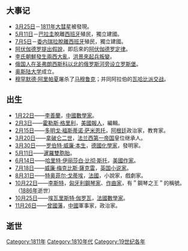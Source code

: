 ## 大事记

  - [3月25日](../Page/3月25日.md "wikilink")－[1811年大彗星](../Page/1811年大彗星.md "wikilink")被發現。
  - [5月11日](../Page/5月11日.md "wikilink")－[巴拉圭](../Page/巴拉圭.md "wikilink")脫離[西班牙](../Page/西班牙.md "wikilink")殖民，獨立建國。
  - [7月5日](https://zh.wikipedia.org/wiki/7月5日 "wikilink")－[委内瑞拉脫離](../Page/委內瑞拉.md "wikilink")[西班牙](../Page/西班牙.md "wikilink")殖民，獨立建國。
  - [阿伏伽德罗提出假說](https://zh.wikipedia.org/wiki/阿伏伽德罗 "wikilink")，即后來的[阿伏伽德罗定律](../Page/阿伏伽德罗定律.md "wikilink")。
  - [李氏朝鮮發生](https://zh.wikipedia.org/wiki/李氏朝鮮 "wikilink")[兩西大亂](https://zh.wikipedia.org/wiki/兩西大亂 "wikilink")，[洪景來起兵叛變](https://zh.wikipedia.org/wiki/洪景來 "wikilink")。
  - [俄国人在](https://zh.wikipedia.org/wiki/俄国 "wikilink")[圣弗朗西斯科以北的](https://zh.wikipedia.org/wiki/圣弗朗西斯科 "wikilink")[俄罗斯河旁设立](https://zh.wikipedia.org/wiki/俄罗斯河 "wikilink")[罗斯堡](https://zh.wikipedia.org/wiki/罗斯堡 "wikilink")。
  - [奥斯陆大学](../Page/奥斯陆大学.md "wikilink")成立。
  - [穆罕默德·阿里帕夏](../Page/穆罕默德·阿里帕夏.md "wikilink")屠杀了[马穆鲁克](../Page/马穆鲁克.md "wikilink")；并同阿拉伯的[瓦哈比派交战](../Page/奥斯曼－沙特战争.md "wikilink")。

## 出生

  - [1月22日](../Page/1月22日.md "wikilink")——[李善蘭](https://zh.wikipedia.org/wiki/李善蘭 "wikilink")，[中國](../Page/中國.md "wikilink")[數學家](https://zh.wikipedia.org/wiki/數學家 "wikilink")。
  - [2月3日](../Page/2月3日.md "wikilink")——[霍勒斯·格里利](../Page/霍勒斯·格里利.md "wikilink")，[美國報人](https://zh.wikipedia.org/wiki/美國 "wikilink")，編輯。
  - [2月15日](../Page/2月15日.md "wikilink")——[多明戈·福斯蒂诺·萨米恩托](../Page/多明戈·福斯蒂诺·萨米恩托.md "wikilink")，[阿根廷](../Page/阿根廷.md "wikilink")政治家，教育家。
  - [3月20日](../Page/3月20日.md "wikilink")——[拿破仑二世](../Page/拿破仑二世.md "wikilink")，[法兰西第一帝国](../Page/法兰西第一帝国.md "wikilink")皇位继承人。
  - [3月30日](../Page/3月30日.md "wikilink")——[罗伯特·威廉·本生](../Page/罗伯特·威廉·本生.md "wikilink")，[德國化學家](https://zh.wikipedia.org/wiki/德國 "wikilink")，發明家。
  - [5月11日](../Page/5月11日.md "wikilink")——[暹羅雙胞胎](../Page/暹羅雙胞胎.md "wikilink")。
  - [6月14日](../Page/6月14日.md "wikilink")——[哈里特·伊丽莎白·比彻·斯托](../Page/哈里特·伊丽莎白·比彻·斯托.md "wikilink")，[美國作家](https://zh.wikipedia.org/wiki/美國 "wikilink")。
  - [7月18日](https://zh.wikipedia.org/wiki/7月18日 "wikilink")——[威廉·梅克比斯·薩克雷](https://zh.wikipedia.org/wiki/威廉·梅克比斯·薩克雷 "wikilink")，[英国](https://zh.wikipedia.org/wiki/英国 "wikilink")[小说家](https://zh.wikipedia.org/wiki/小说家 "wikilink")。
  - [8月31日](../Page/8月31日.md "wikilink")——[特奥菲尔·戈蒂埃](https://zh.wikipedia.org/wiki/特奥菲尔·戈蒂埃 "wikilink")，[法國](https://zh.wikipedia.org/wiki/法國 "wikilink")，小說家，戲劇家。
  - [10月22日](../Page/10月22日.md "wikilink")——[李斯特](https://zh.wikipedia.org/wiki/弗兰兹·李斯特 "wikilink")，[匈牙利](../Page/匈牙利.md "wikilink")[鋼琴家](https://zh.wikipedia.org/wiki/鋼琴家 "wikilink")、[作曲家](https://zh.wikipedia.org/wiki/作曲家 "wikilink")，有＂鋼琴之王＂的稱號。（[1886年](../Page/1886年.md "wikilink")逝世）
  - [10月25日](../Page/10月25日.md "wikilink")——[埃瓦里斯特·伽罗瓦](../Page/埃瓦里斯特·伽罗瓦.md "wikilink")，[法國數學家](https://zh.wikipedia.org/wiki/法國 "wikilink")。
  - [11月26日](../Page/11月26日.md "wikilink")——[曾國藩](https://zh.wikipedia.org/wiki/曾國藩 "wikilink")，[中國](../Page/中國.md "wikilink")軍事家，政治家。

## 逝世

[Category:1811年](https://zh.wikipedia.org/wiki/Category:1811年 "wikilink") [Category:1810年代](https://zh.wikipedia.org/wiki/Category:1810年代 "wikilink") [Category:19世纪各年](https://zh.wikipedia.org/wiki/Category:19世纪各年 "wikilink")